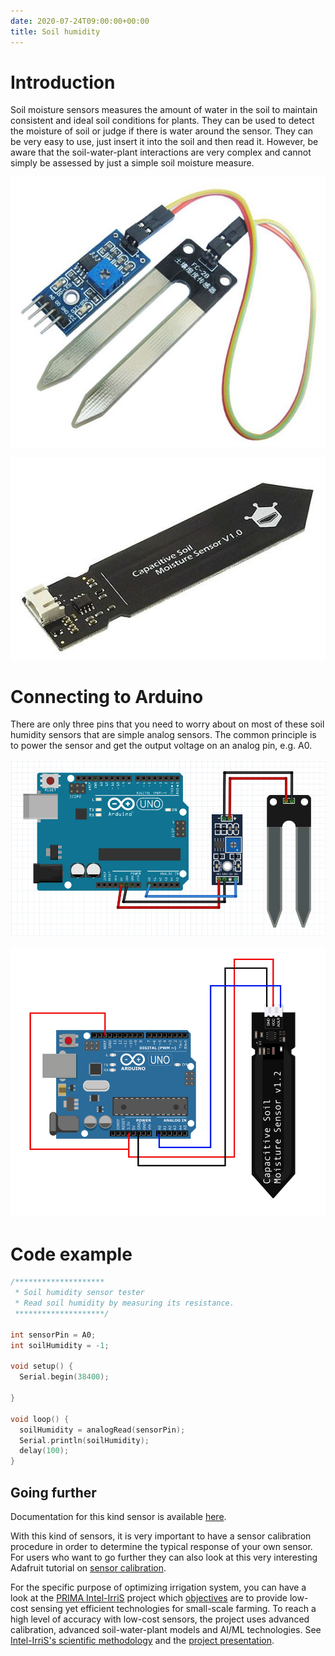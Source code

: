 ```yaml
---
date: 2020-07-24T09:00:00+00:00
title: Soil humidity
---
```


# Introduction

Soil moisture sensors measures the amount of water in the soil to maintain consistent and ideal soil conditions for plants.
They can be used to detect the moisture of soil or judge if there is water around the sensor. They can be very easy to use, 
just insert it into the soil and then read it. However, be aware that the soil-water-plant interactions are very complex and cannot simply be assessed by just a simple soil moisture measure. 


![soil-sensor](img/conduc-soil-sensor.jpeg)

![soil-sensor](img/cap-soil-sensor.jpeg)

# Connecting to Arduino

There are only three pins that you need to worry about on most of these soil humidity sensors that are simple analog sensors. The common principle is to power the sensor and get the output voltage on an analog pin, e.g. A0.

![soil-sensor](img/conduc-soil-sensor-arduino-wiring.png)

![soil-sensor](img/cap-soil-sensor-arduino-wiring.png)

# Code example

```c
/********************
 * Soil humidity sensor tester
 * Read soil humidity by measuring its resistance.
 ********************/

int sensorPin = A0;
int soilHumidity = -1;

void setup() {
  Serial.begin(38400);

}

void loop() {
  soilHumidity = analogRead(sensorPin);
  Serial.println(soilHumidity);
  delay(100);
}
```


## Going further

Documentation for this kind sensor is available [here](http://www.mouser.com/ds/2/744/Seeed_101020008-838655.pdf).

With this kind of sensors, it is very important to have a sensor calibration procedure in order to determine the typical response of your own sensor. For users who want to go further they can also look at this very interesting Adafruit tutorial on [sensor calibration](https://learn.adafruit.com/calibrating-sensors/why-calibrate).

For the specific purpose of optimizing irrigation system, you can have a look at the [PRIMA Intel-IrriS](http://intel-irris.eu/) project which [objectives](http://intel-irris.eu/objectives) are to provide low-cost sensing yet efficient technologies for small-scale farming. To reach a high level of accuracy with low-cost sensors, the project uses advanced calibration, advanced soil-water-plant models and AI/ML technologies. See [Intel-IrriS's scientific methodology](http://intel-irris.eu/methodology) and the [project presentation](http://intel-irris.eu/wp-content/uploads/2021/12/Intel-Irris-presentation.pdf).


